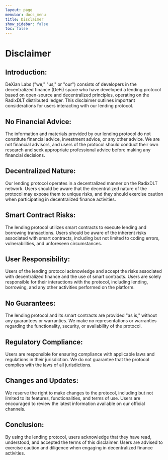 ```yaml
---
layout: page
menubar: docs_menu
title: Disclaimer
show_sidebar: false
toc: false
---
```

Disclaimer
===========

## Introduction:
DeXian Labs ("we," "us," or "our") consists of developers in the decentralized finance (DeFi) space who have developed a lending protocol based on open-source and decentralized principles, operating on the RadixDLT distributed ledger. This disclaimer outlines important considerations for users interacting with our lending protocol.

## No Financial Advice:
The information and materials provided by our lending protocol do not constitute financial advice, investment advice, or any other advice. We are not financial advisors, and users of the protocol should conduct their own research and seek appropriate professional advice before making any financial decisions.

## Decentralized Nature:
Our lending protocol operates in a decentralized manner on the RadixDLT network. Users should be aware that the decentralized nature of the protocol may expose them to unique risks, and they should exercise caution when participating in decentralized finance activities.

## Smart Contract Risks:
The lending protocol utilizes smart contracts to execute lending and borrowing transactions. Users should be aware of the inherent risks associated with smart contracts, including but not limited to coding errors, vulnerabilities, and unforeseen circumstances.

## User Responsibility:
Users of the lending protocol acknowledge and accept the risks associated with decentralized finance and the use of smart contracts. Users are solely responsible for their interactions with the protocol, including lending, borrowing, and any other activities performed on the platform.

## No Guarantees:
The lending protocol and its smart contracts are provided "as is," without any guarantees or warranties. We make no representations or warranties regarding the functionality, security, or availability of the protocol.

## Regulatory Compliance:
Users are responsible for ensuring compliance with applicable laws and regulations in their jurisdiction. We do not guarantee that the protocol complies with the laws of all jurisdictions.

## Changes and Updates:
We reserve the right to make changes to the protocol, including but not limited to its features, functionalities, and terms of use. Users are encouraged to review the latest information available on our official channels.

## Conclusion:
By using the lending protocol, users acknowledge that they have read, understood, and accepted the terms of this disclaimer. Users are advised to exercise caution and diligence when engaging in decentralized finance activities.
